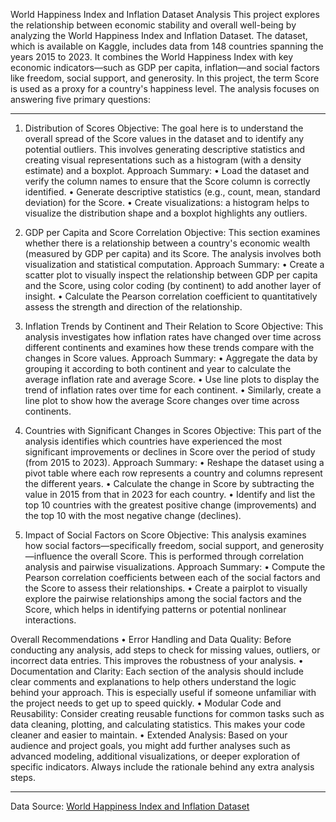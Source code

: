 World Happiness Index and Inflation Dataset Analysis
This project explores the relationship between economic stability and overall well-being by analyzing the World Happiness Index and Inflation Dataset. The dataset, which is available on Kaggle, includes data from 148 countries spanning the years 2015 to 2023. It combines the World Happiness Index with key economic indicators—such as GDP per capita, inflation—and social factors like freedom, social support, and generosity. In this project, the term Score is used as a proxy for a country's happiness level.
The analysis focuses on answering five primary questions:
________________________________________
1. Distribution of Scores
Objective:
The goal here is to understand the overall spread of the Score values in the dataset and to identify any potential outliers. This involves generating descriptive statistics and creating visual representations such as a histogram (with a density estimate) and a boxplot.
Approach Summary:
•	Load the dataset and verify the column names to ensure that the Score column is correctly identified.
•	Generate descriptive statistics (e.g., count, mean, standard deviation) for the Score.
•	Create visualizations: a histogram helps to visualize the distribution shape and a boxplot highlights any outliers.

2. GDP per Capita and Score Correlation
Objective:
This section examines whether there is a relationship between a country's economic wealth (measured by GDP per capita) and its Score. The analysis involves both visualization and statistical computation.
Approach Summary:
•	Create a scatter plot to visually inspect the relationship between GDP per capita and the Score, using color coding (by continent) to add another layer of insight.
•	Calculate the Pearson correlation coefficient to quantitatively assess the strength and direction of the relationship.
3. Inflation Trends by Continent and Their Relation to Score
Objective:
This analysis investigates how inflation rates have changed over time across different continents and examines how these trends compare with the changes in Score values.
Approach Summary:
•	Aggregate the data by grouping it according to both continent and year to calculate the average inflation rate and average Score.
•	Use line plots to display the trend of inflation rates over time for each continent.
•	Similarly, create a line plot to show how the average Score changes over time across continents.

4. Countries with Significant Changes in Scores
Objective:
This part of the analysis identifies which countries have experienced the most significant improvements or declines in Score over the period of study (from 2015 to 2023).
Approach Summary:
•	Reshape the dataset using a pivot table where each row represents a country and columns represent the different years.
•	Calculate the change in Score by subtracting the value in 2015 from that in 2023 for each country.
•	Identify and list the top 10 countries with the greatest positive change (improvements) and the top 10 with the most negative change (declines).

5. Impact of Social Factors on Score
Objective:
This analysis examines how social factors—specifically freedom, social support, and generosity—influence the overall Score. This is performed through correlation analysis and pairwise visualizations.
Approach Summary:
•	Compute the Pearson correlation coefficients between each of the social factors and the Score to assess their relationships.
•	Create a pairplot to visually explore the pairwise relationships among the social factors and the Score, which helps in identifying patterns or potential nonlinear interactions.

Overall Recommendations
•	Error Handling and Data Quality:
Before conducting any analysis, add steps to check for missing values, outliers, or incorrect data entries. This improves the robustness of your analysis.
•	Documentation and Clarity:
Each section of the analysis should include clear comments and explanations to help others understand the logic behind your approach. This is especially useful if someone unfamiliar with the project needs to get up to speed quickly.
•	Modular Code and Reusability:
Consider creating reusable functions for common tasks such as data cleaning, plotting, and calculating statistics. This makes your code cleaner and easier to maintain.
•	Extended Analysis:
Based on your audience and project goals, you might add further analyses such as advanced modeling, additional visualizations, or deeper exploration of specific indicators. Always include the rationale behind any extra analysis steps.
________________________________________
Data Source:
[World Happiness Index and Inflation Dataset
](https://www.kaggle.com/datasets/agrafintech/world-happiness-index-and-inflation-dataset/data)
